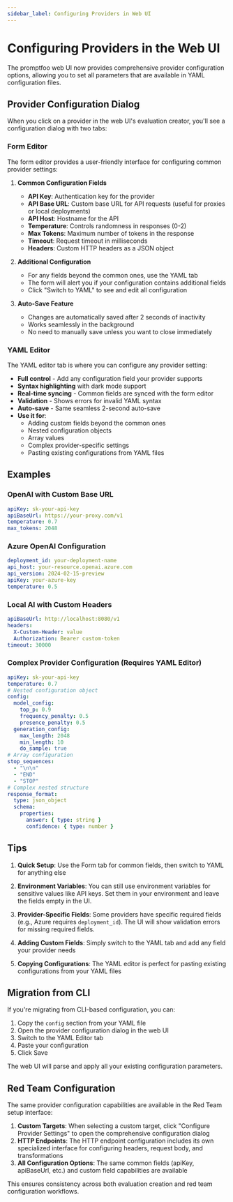 ```yaml
---
sidebar_label: Configuring Providers in Web UI
---
```


# Configuring Providers in the Web UI

The promptfoo web UI now provides comprehensive provider configuration options, allowing you to set all parameters that are available in YAML configuration files.

## Provider Configuration Dialog

When you click on a provider in the web UI's evaluation creator, you'll see a configuration dialog with two tabs:

### Form Editor

The form editor provides a user-friendly interface for configuring common provider settings:

1. **Common Configuration Fields**
   - **API Key**: Authentication key for the provider
   - **API Base URL**: Custom base URL for API requests (useful for proxies or local deployments)
   - **API Host**: Hostname for the API
   - **Temperature**: Controls randomness in responses (0-2)
   - **Max Tokens**: Maximum number of tokens in the response
   - **Timeout**: Request timeout in milliseconds
   - **Headers**: Custom HTTP headers as a JSON object

2. **Additional Configuration**
   - For any fields beyond the common ones, use the YAML tab
   - The form will alert you if your configuration contains additional fields
   - Click "Switch to YAML" to see and edit all configuration

3. **Auto-Save Feature**
   - Changes are automatically saved after 2 seconds of inactivity
   - Works seamlessly in the background
   - No need to manually save unless you want to close immediately

### YAML Editor

The YAML editor tab is where you can configure any provider setting:

- **Full control** - Add any configuration field your provider supports
- **Syntax highlighting** with dark mode support
- **Real-time syncing** - Common fields are synced with the form editor
- **Validation** - Shows errors for invalid YAML syntax
- **Auto-save** - Same seamless 2-second auto-save
- **Use it for**:
  - Adding custom fields beyond the common ones
  - Nested configuration objects
  - Array values
  - Complex provider-specific settings
  - Pasting existing configurations from YAML files

## Examples

### OpenAI with Custom Base URL

```yaml
apiKey: sk-your-api-key
apiBaseUrl: https://your-proxy.com/v1
temperature: 0.7
max_tokens: 2048
```

### Azure OpenAI Configuration

```yaml
deployment_id: your-deployment-name
api_host: your-resource.openai.azure.com
api_version: 2024-02-15-preview
apiKey: your-azure-key
temperature: 0.5
```

### Local AI with Custom Headers

```yaml
apiBaseUrl: http://localhost:8080/v1
headers:
  X-Custom-Header: value
  Authorization: Bearer custom-token
timeout: 30000
```

### Complex Provider Configuration (Requires YAML Editor)

```yaml
apiKey: sk-your-api-key
temperature: 0.7
# Nested configuration object
config:
  model_config:
    top_p: 0.9
    frequency_penalty: 0.5
    presence_penalty: 0.5
  generation_config:
    max_length: 2048
    min_length: 10
    do_sample: true
# Array configuration
stop_sequences:
  - "\n\n"
  - "END"
  - "STOP"
# Complex nested structure
response_format:
  type: json_object
  schema:
    properties:
      answer: { type: string }
      confidence: { type: number }
```

## Tips

1. **Quick Setup**: Use the Form tab for common fields, then switch to YAML for anything else

2. **Environment Variables**: You can still use environment variables for sensitive values like API keys. Set them in your environment and leave the fields empty in the UI.

3. **Provider-Specific Fields**: Some providers have specific required fields (e.g., Azure requires `deployment_id`). The UI will show validation errors for missing required fields.

4. **Adding Custom Fields**: Simply switch to the YAML tab and add any field your provider needs

5. **Copying Configurations**: The YAML editor is perfect for pasting existing configurations from your YAML files

## Migration from CLI

If you're migrating from CLI-based configuration, you can:

1. Copy the `config` section from your YAML file
2. Open the provider configuration dialog in the web UI
3. Switch to the YAML Editor tab
4. Paste your configuration
5. Click Save

The web UI will parse and apply all your existing configuration parameters.

## Red Team Configuration

The same provider configuration capabilities are available in the Red Team setup interface:

1. **Custom Targets**: When selecting a custom target, click "Configure Provider Settings" to open the comprehensive configuration dialog
2. **HTTP Endpoints**: The HTTP endpoint configuration includes its own specialized interface for configuring headers, request body, and transformations
3. **All Configuration Options**: The same common fields (apiKey, apiBaseUrl, etc.) and custom field capabilities are available

This ensures consistency across both evaluation creation and red team configuration workflows.

